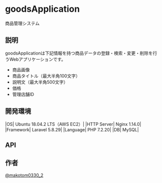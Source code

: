 # goodsApplication

商品管理システム

## 説明

goodsApplicationは下記情報を持つ商品データの登録・検索・変更・削除を行うWebアプリケーションです。

- 商品画像
- 商品タイトル（最大半角100文字）
- 説明文（最大半角500文字）
- 価格
- 管理店舗ID

## 開発環境

|OS| Ubuntu 18.04.2 LTS（AWS EC2）|
|HTTP Server| Nginx 1.14.0|
|Framework| Laravel 5.8.29|
|Language| PHP 7.2.20|
|DB| MySQL|


## API


## 作者

[@makotom0330_2](https://twitter.com/makotom0330_2)


